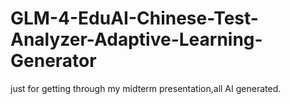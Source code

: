 # GLM-4-EduAI-Chinese-Test-Analyzer-Adaptive-Learning-Generator
just for getting through my midterm presentation,all AI generated.
